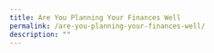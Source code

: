 ```yaml
---
title: Are You Planning Your Finances Well
permalink: /are-you-planning-your-finances-well/
description: ""
---
```

